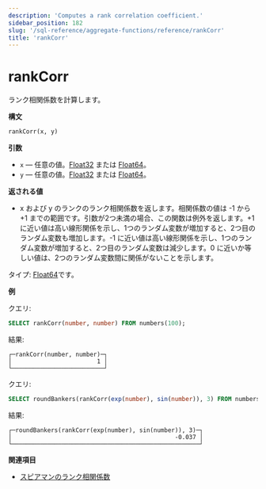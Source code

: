 ```yaml
---
description: 'Computes a rank correlation coefficient.'
sidebar_position: 182
slug: '/sql-reference/aggregate-functions/reference/rankCorr'
title: 'rankCorr'
---
```





# rankCorr

ランク相関係数を計算します。

**構文**

```sql
rankCorr(x, y)
```

**引数**

- `x` — 任意の値。[Float32](/sql-reference/data-types/float) または [Float64](/sql-reference/data-types/float)。
- `y` — 任意の値。[Float32](/sql-reference/data-types/float) または [Float64](/sql-reference/data-types/float)。


**返される値**

- x および y のランクのランク相関係数を返します。相関係数の値は -1 から +1 までの範囲です。引数が2つ未満の場合、この関数は例外を返します。+1 に近い値は高い線形関係を示し、1つのランダム変数が増加すると、2つ目のランダム変数も増加します。-1 に近い値は高い線形関係を示し、1つのランダム変数が増加すると、2つ目のランダム変数は減少します。0 に近いか等しい値は、2つのランダム変数間に関係がないことを示します。

タイプ: [Float64](/sql-reference/data-types/float)です。

**例**

クエリ:

```sql
SELECT rankCorr(number, number) FROM numbers(100);
```

結果:

```text
┌─rankCorr(number, number)─┐
│                        1 │
└──────────────────────────┘
```

クエリ:

```sql
SELECT roundBankers(rankCorr(exp(number), sin(number)), 3) FROM numbers(100);
```

結果:

```text
┌─roundBankers(rankCorr(exp(number), sin(number)), 3)─┐
│                                              -0.037 │
└─────────────────────────────────────────────────────┘
```
**関連項目**

- [スピアマンのランク相関係数](https://en.wikipedia.org/wiki/Spearman%27s_rank_correlation_coefficient)
